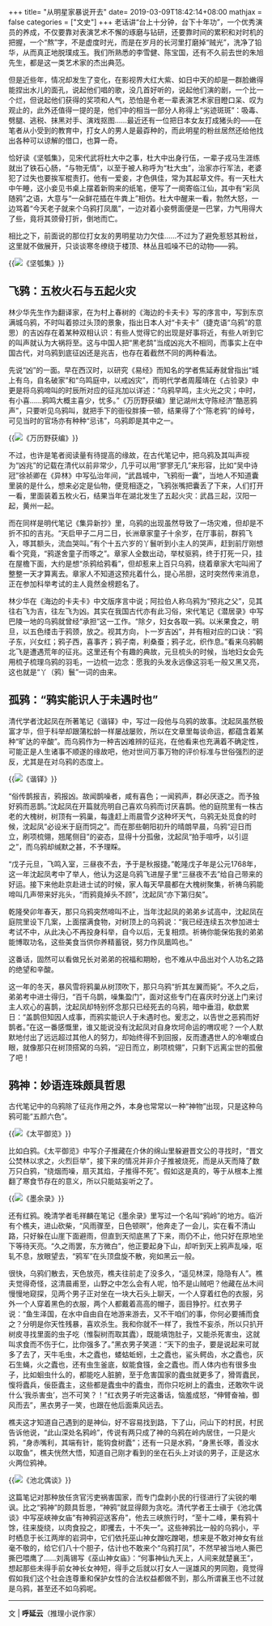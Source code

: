 +++
title= "从明星家暴说开去"
date= 2019-03-09T18:42:14+08:00
mathjax = false
categories = ["文史"]
+++
老话讲“台上十分钟，台下十年功”，一个优秀演员的养成，不仅要靠对表演艺术不懈的琢磨与钻研，还要靠时间的累积和对时机的把握，一个“熬”字，不是虚度时光，而是在岁月的长河里打磨掉“贼光”，洗净了铅华，从而真正地脱璞成玉。我们所熟悉的李雪健、陈宝国，还有不久前去世的朱旭先生，都是这一类艺术家的杰出典范。

但是近些年，情况却发生了变化，在影视界大红大紫、如日中天的却是一群脸嫩得能捏出水儿的面孔，说起他们唱的歌，没几首好听的，说起他们演的剧，一个比一个烂，但说起他们获得的奖项和人气，恐怕是令老一辈表演艺术家目瞪口呆、叹为观止的，此外还值得一提的是，他们中的相当一部分人称得上“劣迹斑斑”：吸毒、劈腿、逃税、抹黑对手、演戏抠图……最近还有一位把日本女友打成猪头的——在笔者从小受到的教育中，打女人的男人是最孬种的，而此明星的粉丝居然还给他找出各种可以谅解的借口，也算一奇。

恰好读《坚瓠集》，见宋代武将杜大中之事，杜大中出身行伍，一辈子戎马生涯练就出了铁石心肠，“与物无情”，以至于被人称呼为“杜大虫”，治家亦行军法，老婆犯了过失也要挨军棍责打。他有一爱妾，才色俱佳，常为其起草文件。有一天杜大中午睡，这小妾见书桌上摆着新购来的纸笔，便写了一阕寄临江仙，其中有“彩凤随鸦”之语，大意与“一朵鲜花插在牛粪上”相仿。杜大中醒来一看，勃然大怒，一边骂着“今天老子就来个乌鸦打凤凰”，一边对着小妾劈面便是一巴掌，力气用得大了些，竟将其颈骨打折，倒地而亡。

相比之下，前面说的那位打女友的男明星功力欠佳……不过为了避免惹怒其粉丝，这里就不做展开，只谈谈寒冬缭绕于楼顶、林丛且呱噪不已的动物——鸦。

{{<img src="https://ian2.oss-cn-hangzhou.aliyuncs.com/clt6/20190309184413.png" alt="《坚瓠集》">}}

## 飞鸦：五枚火石与五起火灾

林少华先生作为翻译家，在为村上春树的《海边的卡夫卡》写的序言中，写到东京满城乌鸦，不时叫着掠过头顶的景象，指出日本人对“卡夫卡”（捷克语“乌鸦”的意思）的吉凶存在着某种双相认识：有些人觉得它的出现是好事将近，有些人听到它的叫声就认为大祸将至。这与中国人把“黑老鸹”当成凶兆大不相同，而事实上在中国古代，对乌鸦到底征凶还是兆吉，也存在着截然不同的两种看法。

先说“凶”的一面。早在西汉时，以研究《易经》而知名的学者焦延寿就曾指出“城上有乌，自名破家”和“乌鸣庭中，以戒凶灾”，而明代学者周履靖在《占验录》中更是将乌鸦啼叫的时辰所对应的征兆加以详述：“乌鸦早鸣，主火光之灾；中时，有小喜……鸦鸣大概主喜少，忧多。”《万历野获编》里记湖州太守陈经济“酷恶鸦声”，只要听见乌鸦叫，就把手下的衙役胖揍一顿，结果得了个“陈老鸦”的绰号，可见当时的官场亦有种种“忌讳”，乌鸦即是其中之一。

{{<img src="https://ian2.oss-cn-hangzhou.aliyuncs.com/clt6/20190309184552.png" alt="《万历野获编》">}}

不过，也许是笔者阅读量有待提高的缘故，在古代笔记中，把乌鸦及其叫声视为“凶兆”的记载在清代以前非常少，几乎可以用“寥寥无几”来形容，比如“吴中诗冠”徐祯卿在《异林》中写弘治年间，“武昌城中，飞鸦衔一囊”，当地人不知道囊里装的是什么，想来必定是仙物，便竞相逐之，飞鸦张嘴把囊丢了下来，人们打开一看，里面装着五枚火石，结果当年在湖北发生了五起火灾：武昌三起，汉阳一起，黄州一起。

而在同样是明代笔记《集异新抄》里，乌鸦的出现虽然导致了一场灾难，但却是不折不扣的吉兆。“天启甲子二月二日，长洲章家童子十余岁，在厅事前，群鸦飞入，啄其额头，流血哭叫。”有个十五六岁的丫鬟听到小主人的哭声，赶到前厅刚想看个究竟，“鸦遂舍童子而啄之”。章家人全数出动，举杖驱鸦，终于打死一只，挂在屋檐下面，大约是想“杀鸦给鸦看”，但却惹来上百只乌鸦，绕着章家大宅叫闹了整整一天才算离去。章家人不知道这预兆着什么，提心吊胆，这时突然传来消息，正在参加科举考试的主人竟然金榜题名了。

林少华在《海边的卡夫卡》中文版序言中说；阿拉伯人称乌鸦为“预兆之父”，见其往右飞为吉，往左飞为凶。其实在我国古代亦有此习俗，宋代笔记《潜居录》中写巴陵一地的乌鸦就曾经“承担”这一工作。“除夕，妇女各取一鸦。以米果食之，明旦，以五色缕击于鸦颈，放之。视其方向，卜一岁吉凶”，并有相对应的口诀：“鸦子东，兴女红；鸦子西，喜事齐；鸦子南，利桑蚕；鸦子北，织作息。”看来乌鸦朝北飞是遭遇荒年的征兆。这里还有个有趣的典故，元旦梳头的时候，当地妇女会先用梳子梳理乌鸦的羽毛，一边梳一边念：愿我的头发永远像这羽毛一般又黑又亮，这也就是“丫（鸦）鬟”一词的由来。

## 孤鸦：“鸦实能识人于未遇时也”

清代学者沈起凤在所著笔记《谐铎》中，写过一段他与乌鸦的故事。沈起凤虽然极富才华，但于科举却跟蒲松龄一样屡战屡败，所以在文章里每谈命运，都蕴含着某种“旷达的辛酸”。而乌鸦作为一种吉凶难辨的征兆，在他看来也充满着不确定性，可能正是人生诸事不顺遂的缘故吧，他对世间万事万物的评价标准与世俗强烈的逆反，尤其是在对乌鸦的态度上。

{{<img src="https://ian2.oss-cn-hangzhou.aliyuncs.com/clt6/20190309184630.png" alt="《谐铎》">}}

“俗传鹊报吉，鸦报凶。故闻鹊噪者，咸有喜色；一闻鸦声，群必厌逐之。而予独好鸦而恶鹊。”沈起凤在开篇就亮明自己喜欢乌鸦而讨厌喜鹊。他的庭院里有一株古老的大槐树，树顶有一鸦巢，每逢赶上雨晨雪夕这种坏天气，乌鸦无处觅食的时候，沈起凤“必设米于庭而饲之”。而在那些朝阳初升的晴朗早晨，乌鸦“迎日而立，刷项梳翎，翘尾侧目”的姿态，显得十分孤傲，沈起凤“拍手喧呼，以引逗之”，而乌鸦却缄默之甚，不予理睬。

“戊子元旦，飞鸣入室，三昼夜不去，予于是秋报捷。”乾隆戊子年是公元1768年，这一年沈起凤考中了举人，他认为这是乌鸦飞进屋子里“三昼夜不去”给自己带来的好运。接下来他赴京赴进士试的时候，家人每天早晨都在大槐树聚集，祈祷乌鸦能啼叫几声带来好兆头，“而鸦竟掉头不顾”，沈起凤“亦下第归矣”。

乾隆癸卯年春天，那只乌鸦突然啼叫不止，当年沈起凤的弟弟乡试高中，沈起凤在庭院里设下几案，上面摆满食物，对树顶上的乌鸦说：“我已经连续五次参加进士考试不中，从此决心不再投身科举，自今以后，无复相烦。祈祷你能保佑我的弟弟能博取功名，这些美食当供你养精蓄锐，努力作凤凰鸣也。”

这番话，固然可以看做兄长对弟弟的祝福和期盼，也不难从中品出对个人功名之路的绝望和辛酸。

这一年的冬天，暴风雪将鸦巢从树顶吹下，那只乌鸦“折其左翼而毙”。不久之后，弟弟考中进士得归，“百千乌鹊，噪集盈门”，面对这些专门在喜庆时分送上门来讨主人欢心的喜鹊，沈起凤却特别怀念那只已经死去的乌鸦，暗中垂泪，欷歔累日：“盖鹊但知因人成事，而鸦实能识人于未遇时也。爰志之，以告世之恶鸦而好鹊者。”在这一番感慨里，谁又能说没有沈起凤对自身坎坷命运的喟叹呢？一个人默默地付出了远远超过其他人的努力，却始终得不到回报，反而遭遇世人的冷嘲或白眼，就像那只在树顶搭窝的乌鸦，“迎日而立，刷项梳翎”，只剩下远离尘世的孤傲了吧！

## 鸦神：妙语连珠颇具哲思

古代笔记中的乌鸦除了征兆作用之外，本身也常常以一种“神物”出现，只是这种乌鸦可能“五颜六色”。

{{<img src="https://ian2.oss-cn-hangzhou.aliyuncs.com/clt6/20190309184700.png" alt="《太平御览》">}}

比如白鸦。《太平御览》中写介子推藏在介休的绵山里躲避晋文公的寻找时，“晋文公焚林以求之，火烈巨举”，接下来的情况并非介子推被烧死，而是从天而降了数万只白鸦，“绕烟而噪，扇灭其焰，子推得不死”。假如这是真的，等于从根本上推翻了寒食节存在的意义，所以只能姑妄听之了。

{{<img src="https://ian2.oss-cn-hangzhou.aliyuncs.com/clt6/20190309184730.png" alt="《墨余录》">}}

还有红鸦。晚清学者毛祥麟在笔记《墨余录》里写过一个名叫“鸦岭”的地方。临沂有个樵夫，进山砍柴，“风雨骤至，日色顿暝”，他奔走了一会儿，实在看不清山路，只好躲在山崖下面避雨，但直到天彻底黑了下来，雨仍不止，他只好在原地坐下等待天亮。“久之雨罢，东方微白”，他正要起身下山，却听到天上鸦声乱噪，呕轧不息，放眼望去，“鸦军”在头顶盘旋不散，宛如黑云一般。

很快，乌鸦们散去，天色放亮，樵夫往前走了没多久，“遥见林深，隐隐有人”。樵夫觉得奇怪，这清晨甫至，山野之中怎么会有人呢，怕不是山贼吧？他藏在丛木间慢慢地窥探，见两个男子正对坐在一块大石头上聊天，一个人穿着红色的衣服，另外一个人穿着黑色的衣服，两个人都戴着高高的帽子，面目狰狞。红衣男子说：“鱼生泽国，在水中自由自在地游来游去，又不干咱们的事，你何必要捕而食之？分明是你天性残暴，喜欢杀生。我和你就不一样了，我性不妄杀，所以只扒开树皮寻找里面的虫子吃（惟裂树而取其蠹），既能填饱肚子，又能杀死害虫，这就叫求食而不伤于仁，比你强多了。”黑衣男子笑道：“天下的虫子，要是说起来可就多了去了，天牛毛虫，木之蠹也，蝼蛄蚯蚓，土之蠹也，鲨头鳄齿，水之蠹也，灰石生蝇，火之蠹也，还有虫生釜底，蚁能食镪，金之蠹也。而人体内也有很多虫子，比如蛔虫什么的，都能吃人脏腑，至于危害国家的蠹虫就更多了，猾胥蠹民，愎将蠹兵，佞臣蠹主，这些都是蠹虫中的蠹虫，而你只吃树上的蠹虫，还敢吹牛说什么‘我杀害虫’，岂不可笑？！”红衣男子听完这番话，恼羞成怒，“伸臂奋袖，御风而去”，黑衣男子一笑，也跟在他后面乘风远去。

樵夫这才知道自己遇到的是神仙，好不容易找到路，下了山，问山下的村民，村民告诉他说，“此山深处名鸦岭”，传说有两只成了神的乌鸦在岭内居住，一只是火鸦，“身赤嘴利，其端有针，能钩食树蠹”；还有一只是水鸦，“身黑长啄，善没水以取鱼”，樵夫恍然大悟，知道自己刚才看到的坐在石头上对谈的男子，正是这水火两位鸦神。

{{<img src="https://ian2.oss-cn-hangzhou.aliyuncs.com/clt6/20190309184759.png" alt="《池北偶谈》">}}

这篇笔记对那种放任贪官污吏祸害国家，而专门盘剥小民的行径进行了尖锐的嘲讽。比之“鸦神”的颇具哲思，“神鸦”就显得颇为贪吃。清代学者王士禛于《池北偶谈》中写巫峡神女庙“有神鸦迎送客舟”，他去三峡旅行时，“至十二峰，果有鸦十馀，往来旋绕，以肉食投之，即攫去，十不失一”。这些神鸦比一般的乌鸦小，平时栖息于长江两岸的岩洞中，它们依托巫山神女蹭吃蹭喝，想来是不敢对神女有丝毫不敬的，给它们八十个胆子，估计也不敢来个“乌鸦打凤”，不然早被当地人撕巴撕巴喂鹰了……刘禹锡写《巫山神女庙》：“何事神仙九天上，人间来就楚襄王”，想起那些未得手前女神长女神短，得手之后就以打女人一逞雄风的男同胞，竟觉得假如我们这个社会连尊重和保护女性的合法权益都做不到，那么所谓襄王也不过就是乌鸦，甚至还不如乌鸦呢。

---
文 | **呼延云**（推理小说作家）
